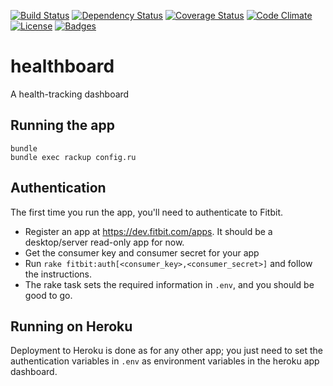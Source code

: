 [![Build Status](http://img.shields.io/travis/Floppy/healthboard.svg)](https://travis-ci.org/Floppy/healthboard)
[![Dependency Status](http://img.shields.io/gemnasium/Floppy/healthboard.svg)](https://gemnasium.com/Floppy/healthboard)
[![Coverage Status](http://img.shields.io/coveralls/Floppy/healthboard.svg)](https://coveralls.io/r/Floppy/healthboard)
[![Code Climate](http://img.shields.io/codeclimate/github/Floppy/healthboard.svg)](https://codeclimate.com/github/Floppy/healthboard)
[![License](http://img.shields.io/:license-mit-blue.svg)](http://Floppy.mit-license.org)
[![Badges](http://img.shields.io/:badges-6/6-ff6799.svg)](https://github.com/badges/badgerbadgerbadger)

# healthboard

A health-tracking dashboard

## Running the app

```
bundle
bundle exec rackup config.ru
```

## Authentication

The first time you run the app, you'll need to authenticate to Fitbit.

 * Register an app at https://dev.fitbit.com/apps. It should be a desktop/server read-only app for now.
 * Get the consumer key and consumer secret for your app
 * Run `rake fitbit:auth[<consumer_key>,<consumer_secret>]` and follow the instructions.
 * The rake task sets the required information in `.env`, and you should be good to go.
 
 ## Running on Heroku
 
 Deployment to Heroku is done as for any other app; you just need to set the authentication variables in `.env` as environment variables in the heroku app dashboard.